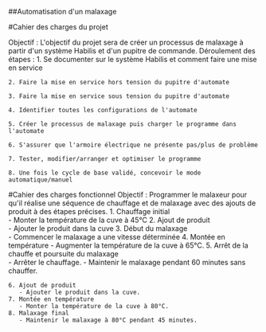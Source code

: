 ##Automatisation d'un malaxage

#Cahier des charges du projet 

Objectif :
L'objectif du projet sera de créer un processus de malaxage à partir d'un système Habilis et d'un pupitre de commande.
Déroulement des étapes :
    1. Se documenter sur le système Habilis et comment faire une mise en service 

    2. Faire la mise en service hors tension du pupitre d'automate 

    3. Faire la mise en service sous tension du pupitre d'automate
        
    4. Identifier toutes les configurations de l'automate 
       
    5. Créer le processus de malaxage puis charger le programme dans l'automate 
       
    6. S'assurer que l'armoire électrique ne présente pas/plus de problème
        
    7. Tester, modifier/arranger et optimiser le programme 
       
    8. Une fois le cycle de base validé, concevoir le mode automatique/manuel 


#Cahier des charges fonctionnel
   Objectif :
   Programmer le malaxeur pour qu'il réalise une séquence de chauffage et de malaxage avec des ajouts de produit à des étapes précises.
    1. Chauffage initial  
       - Monter la température de la cuve à 45°C
    2. Ajout de produit  
       -  Ajouter le produit dans la cuve
    3. Début du malaxage  
       - Commencer le malaxage a une vitesse déterminée
    4. Montée en température 
       - Augmenter la température de la cuve à 65°C.
    5. Arrêt de la chauffe et poursuite du malaxage  
       - Arrêter le chauffage.
       - Maintenir le malaxage pendant 60 minutes sans chauffer.

    6. Ajout de produit
       - Ajouter le produit dans la cuve.
    7. Montée en température 
       - Monter la température de la cuve à 80°C.
    8. Malaxage final
       - Maintenir le malaxage à 80°C pendant 45 minutes.

